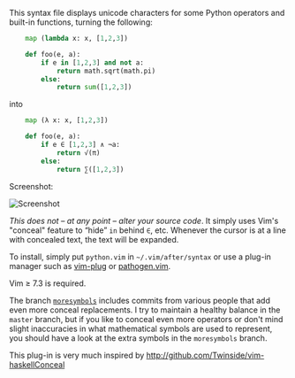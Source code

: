 This syntax file displays unicode characters for some Python operators and
built-in functions, turning the following:

```python
    map (lambda x: x, [1,2,3])

    def foo(e, a):
        if e in [1,2,3] and not a:
            return math.sqrt(math.pi)
        else:
            return sum([1,2,3])
```

into

```python
    map (λ x: x, [1,2,3])

    def foo(e, a):
        if e ∈ [1,2,3] ∧ ¬a:
            return √(π)
        else:
            return ∑([1,2,3])
```

Screenshot:

<img src="http://hamberg.no/erlend/files/cute_python.png" title="Screenshot" />

*This does not – at any point – alter your source code*. It simply uses Vim's
"conceal" feature to “hide” `in` behind `∈`, etc. Whenever the cursor is at
a line with concealed text, the text will be expanded.

To install, simply put `python.vim` in `~/.vim/after/syntax` or use a plug-in
manager such as [vim-plug](https://github.com/junegunn/vim-plug) or
[pathogen.vim](https://github.com/tpope/vim-pathogen).

Vim ≥ 7.3 is required.

The branch [`moresymbols`](https://github.com/ehamberg/vim-cute-python/tree/moresymbols)
includes commits from various people that add even more conceal replacements. I
try to maintain a healthy balance in the `master` branch, but if you like to
conceal even more operators or don't mind slight inaccuracies in what
mathematical symbols are used to represent, you should have a look at the extra
symbols in the `moresymbols` branch.

This plug-in is very much inspired by
<http://github.com/Twinside/vim-haskellConceal>
